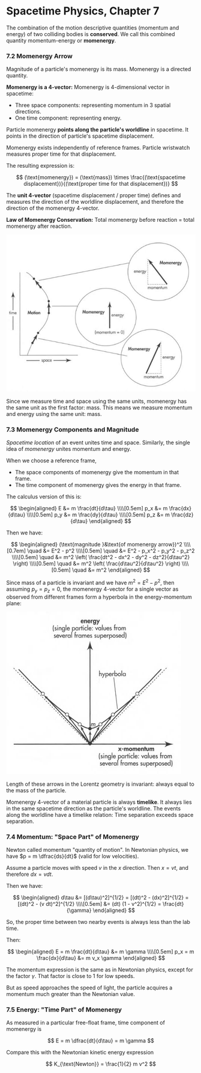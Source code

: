 # Spacetime Physics, Chapter 7

The combination of the motion descriptive quantities (momentum and energy) of two colliding
bodies is **conserved**. We call this combined quantity momentum-energy or **momenergy**.

### 7.2 Momenergy Arrow

Magnitude of a particle's momenergy is its mass. Momenergy is a directed quantity.

**Momenergy is a 4-vector:** Momenergy is 4-dimensional vector in spacetime:

  - Three space components: representing momentum in 3 spatial directions.
  - One time component: representing energy.

Particle momenergy **points along the particle's worldline** in spacetime.
It points in the direction of particle's spacetime displacement.

Momenergy exists independently of reference frames. Particle wristwatch measures proper time for that displacement.

The resulting expression is:

$$
(\text{momenergy}) = (\text{mass}) \times \frac{(\text{spacetime displacement})}{(\text{proper time for that displacement})}
$$

The **unit 4-vector** (spacetime displacement / proper time) defines and measures the direction
of the worldline displacement, and therefore the direction of the momenergy 4-vector.

**Law of Momenergy Conservation:** Total momenergy before reaction = total momenergy after reaction.

 ![](fig7.1.jpg)

Since we measure time and space using the same units, momenergy has the same unit as the
first factor: mass. This means we measure momentum and energy using the same unit: mass.

### 7.3 Momenergy Components and Magnitude

_Spacetime location_ of an event unites time and space. Similarly, the single idea of
_momenergy_ unites momentum and energy.

When we choose a reference frame,

- The space components of momenergy give the momentum in that frame.
- The time component of momenergy gives the energy in that frame.

The calculus version of this is:

$$
\begin{aligned}
E &= m \frac{dt}{d\tau} \\\\[0.5em]
p_x &= m \frac{dx}{d\tau} \\\\[0.5em]
p_y &= m \frac{dy}{d\tau} \\\\[0.5em]
p_z &= m \frac{dz}{d\tau}
\end{aligned}
$$

Then we have:

$$
\begin{aligned}
(\text{magnitude }&\text{of momenergy arrow})^2 \\\\[0.7em]
\quad &= E^2 - p^2 \\\\[0.5em]
\quad &= E^2 - p_x^2 - p_y^2 - p_z^2 \\\\[0.5em]
\quad &= m^2 \left( \frac{dt^2 - dx^2 - dy^2 - dz^2}{d\tau^2} \right) \\\\[0.5em]
\quad &= m^2 \left( \frac{d\tau^2}{d\tau^2} \right) \\\\[0.5em]
\quad &= m^2
\end{aligned}
$$

Since mass of a particle is invariant and we have $m^2 = E^2 - p^2$, then
assuming $p_y = p_z = 0$, the momenergy 4-vector for a single vector as observed
from different frames form a hyperbola in the energy-momentum plane:

 ![](fig7.4.jpg)

Length of these arrows in the Lorentz geometry is invariant: always equal
to the mass of the particle.

Momenergy 4-vector of a material particle is always **timelike**. It always lies
in the same spacetime direction as the particle's worldline. The events along
the worldline have a timelike relation: Time separation exceeds space separation.

### 7.4 Momentum: "Space Part" of Momenergy

Newton called momentum "quantity of motion". In Newtonian physics, we have
$p = m \dfrac{ds}{dt}$ (valid for low velocities).

Assume a particle moves with speed $v$ in the $x$ direction. Then $x = vt$,
and therefore $dx = v dt$.

Then we have:

$$
\begin{aligned}
d\tau &= [(d\tau)^2]^{1/2} = [(dt)^2 - (dx)^2]^{1/2} = [(dt)^2 - (v dt)^2]^{1/2} \\\\[0.5em]
&= (dt) (1 - v^2)^{1/2} = \frac{dt}{\gamma}
\end{aligned}
$$

So, the proper time between two nearby events is always less than the lab time.

Then:

$$
\begin{aligned}
E = m \frac{dt}{d\tau} &= m \gamma \\\\[0.5em]
p_x = m \frac{dx}{d\tau} &= m v_x \gamma
\end{aligned}
$$

The momentum expression is the same as in Newtonian physics, except for the
factor $\gamma$. That factor is close to 1 for low speeds.

But as speed approaches the speed of light, the particle acquires a momentum
much greater than the Newtonian value.

### 7.5 Energy: "Time Part" of Momenergy

As measured in a particular free-float frame, time component of momenergy is

$$
E = m \dfrac{dt}{d\tau} = m \gamma
$$

Compare this with the Newtonian kinetic energy expression

$$
K_{\text{Newton}} = \frac{1}{2} m v^2
$$



